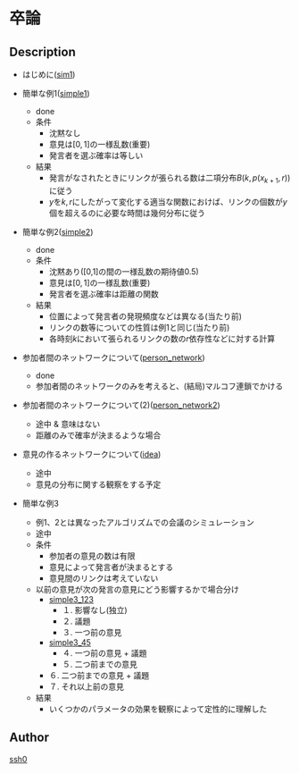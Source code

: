 <script type="text/x-mathjax-config">
  MathJax.Hub.Config({ tex2jax: { inlineMath: [['$','$'], ["\\(","\\)"]] } });
</script>
<script type="text/javascript"
  src="http://cdn.mathjax.org/mathjax/latest/MathJax.js?config=TeX-AMS_HTML">
</script>
<meta http-equiv="X-UA-Compatible" CONTENT="IE=EmulateIE7" />


卒論
========

## Description

- はじめに([sim1](simple1/sim1.ipynb))


- 簡単な例1([simple1](simple1/simple1.ipynb))
    - done
    - 条件
        - 沈黙なし
        - 意見は$[0,1]$の一様乱数(重要)
        - 発言者を選ぶ確率は等しい
    - 結果
        - 発言がなされたときにリンクが張られる数は二項分布$B(k,p(x_{k+1},r))$に従う
        - $y$を$k,r$にしたがって変化する適当な関数におけば、リンクの個数が$y$個を超えるのに必要な時間は幾何分布に従う


- 簡単な例2([simple2](simple2/simple2.ipynb))
    - done
    - 条件
        - 沈黙あり([0,1]の間の一様乱数の期待値0.5)
        - 意見は$[0,1]$の一様乱数(重要)
        - 発言者を選ぶ確率は距離の関数
    - 結果
        - 位置によって発言者の発現頻度などは異なる(当たり前)
        - リンクの数等についての性質は例1と同じ(当たり前)
        - 各時刻$k$において張られるリンクの数の$r$依存性などに対する計算


- 参加者間のネットワークについて([person_network](simple2/person_network.ipynb))
    - done
    - 参加者間のネットワークのみを考えると、(結局)マルコフ連鎖でかける


- 参加者間のネットワークについて(2)([person_network2](simple2/person_network2.ipynb))
    - 途中 & 意味はない
    - 距離のみで確率が決まるような場合
    
    
- 意見の作るネットワークについて([idea](simple1/idea.ipynb))
    - 途中
    - 意見の分布に関する観察をする予定
    
    
- 簡単な例3
    - 例1、2とは異なったアルゴリズムでの会議のシミュレーション
    - 途中
    - 条件
        - 参加者の意見の数は有限
        - 意見によって発言者が決まるとする
        - 意見間のリンクは考えていない
    - 以前の意見が次の発言の意見にどう影響するかで場合分け
        - [simple3_123](simple3/simple3_123.ipynb)
            - １. 影響なし(独立)
            - ２. 議題
            - ３. 一つ前の意見
        - [simple3_45](simple3/simple3_45.ipynb)
            - ４. 一つ前の意見 + 議題
            - ５. 二つ前までの意見
        - ６. 二つ前までの意見 + 議題
        - ７. それ以上前の意見
    - 結果
        - いくつかのパラメータの効果を観察によって定性的に理解した

## Author

[ssh0](https://github.com/ssh0)


